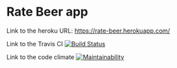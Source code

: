 # Rate Beer app

Link to the heroku URL:
https://rate-beer.herokuapp.com/

Link to the Travis CI
[![Build Status](https://travis-ci.org/gorupria/ratebeer.svg?branch=master)](https://travis-ci.org/gorupria/ratebeer)

Link to the code climate
[![Maintainability](https://api.codeclimate.com/v1/badges/8f42a1bfbcfbcff3535c/maintainability)](https://codeclimate.com/github/gorupria/ratebeer/maintainability)
